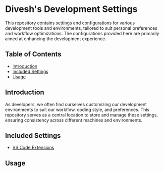 # Divesh's Development Settings

This repository contains settings and configurations for various development tools and environments, tailored to suit personal preferences and workflow optimizations. The configurations provided here are primarily aimed at enhancing the development experience.

## Table of Contents

- [Introduction](#introduction)
- [Included Settings](#included-settings)
- [Usage](#usage)

## Introduction

As developers, we often find ourselves customizing our development environments to suit our workflow, coding style, and preferences. This repository serves as a central location to store and manage these settings, ensuring consistency across different machines and environments.

## Included Settings

- [VS Code Extensions](vscode/README.md)

## Usage
